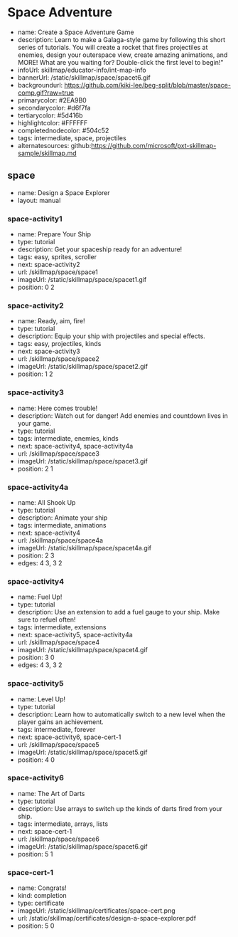 # Space Adventure
* name: Create a Space Adventure Game
* description: Learn to make a Galaga-style game by following this short series of tutorials. You will create a rocket that fires projectiles at enemies, design your outerspace view, create amazing animations, and MORE!  What are you waiting for?  Double-click the first level to begin!" 
* infoUrl: skillmap/educator-info/int-map-info
* bannerUrl: /static/skillmap/space/spacet6.gif
* backgroundurl: https://github.com/kiki-lee/beg-split/blob/master/space-comp.gif?raw=true
* primarycolor: #2EA9B0
* secondarycolor: #d6f7fa
* tertiarycolor: #5d416b
* highlightcolor: #FFFFFF
* completednodecolor: #504c52
* tags: intermediate, space, projectiles
* alternatesources: github:https://github.com/microsoft/pxt-skillmap-sample/skillmap.md


## space
* name: Design a Space Explorer
* layout: manual

### space-activity1
* name: Prepare Your Ship
* type: tutorial
* description: Get your spaceship ready for an adventure!
* tags: easy, sprites, scroller
* next: space-activity2
* url: /skillmap/space/space1
* imageUrl: /static/skillmap/space/spacet1.gif
* position: 0 2

### space-activity2
* name: Ready, aim, fire!
* type: tutorial
* description: Equip your ship with projectiles and special effects.
* tags: easy, projectiles, kinds
* next: space-activity3
* url: /skillmap/space/space2
* imageUrl: /static/skillmap/space/spacet2.gif
* position: 1 2

### space-activity3
* name: Here comes trouble!
* description: Watch out for danger! Add enemies and countdown lives in your game.
* type: tutorial
* tags: intermediate, enemies, kinds
* next: space-activity4, space-activity4a
* url: /skillmap/space/space3
* imageUrl: /static/skillmap/space/spacet3.gif
* position: 2 1

### space-activity4a
* name: All Shook Up
* type: tutorial
* description: Animate your ship 
* tags: intermediate, animations
* next: space-activity4
* url: /skillmap/space/space4a
* imageUrl: /static/skillmap/space/spacet4a.gif
* position: 2 3
* edges: 4 3, 3 2

### space-activity4
* name: Fuel Up!
* type: tutorial
* description: Use an extension to add a fuel gauge to your ship. Make sure to refuel often!
* tags: intermediate, extensions
* next: space-activity5, space-activity4a
* url: /skillmap/space/space4
* imageUrl: /static/skillmap/space/spacet4.gif
* position: 3 0
* edges: 4 3, 3 2


### space-activity5
* name: Level Up!
* type: tutorial
* description: Learn how to automatically switch to a new level when the player gains an achievement.
* tags: intermediate, forever
* next: space-activity6, space-cert-1
* url: /skillmap/space/space5
* imageUrl: /static/skillmap/space/spacet5.gif
* position: 4 0

### space-activity6
* name: The Art of Darts
* type: tutorial
* description: Use arrays to switch up the kinds of darts fired from your ship.
* tags: intermediate, arrays, lists
* next: space-cert-1
* url: /skillmap/space/space6
* imageUrl: /static/skillmap/space/spacet6.gif
* position: 5 1

### space-cert-1
* name: Congrats!
* kind: completion
* type: certificate
* imageUrl: /static/skillmap/certificates/space-cert.png
* url: /static/skillmap/certificates/design-a-space-explorer.pdf
* position: 5 0


